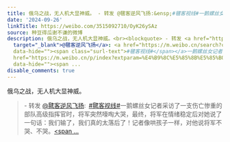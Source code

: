 ```yaml
---
title: 俄乌之战，无人机大显神威。 - 转发 @毽客逆风飞扬:&ensp;#毽客视线#一鹅螺丝女记者采访了一支伤亡惨重的部队高级指挥官时，将军突然嚎啕大哭，最终，将军在情绪...
date: '2024-09-26'
linkTitle: https://weibo.com/3515092710/OyK26ySAz
source: 种豆得瓜谢不谦的微博
description: 俄乌之战，无人机大显神威。<br><blockquote> - 转发 <a href="https://weibo.com/1202586970"
  target="_blank">@毽客逆风飞扬</a>: <a href="https://m.weibo.cn/search?containerid=231522type%3D1%26t%3D10%26q%3D%23%E6%AF%BD%E5%AE%A2%E8%A7%86%E7%BA%BF%23&amp;isnewpage=1"
  data-hide=""><span class="surl-text">#毽客视线#</span></a>一鹅螺丝女记者采访了一支伤亡惨重的部队高级指挥官时，将军突然嚎啕大哭，最终，将军在情绪稳定后对她说了一句话：我们输了，我们真的太落后了！记者像哄孩子一样，对他说将军不哭、不哭。<a
  href="https://m.weibo.cn/p/index?extparam=%E4%B9%8C%E5%85%8B%E5%85%B0&amp;containerid=1008086a9bbb8abdb2273ec078bcbc609c706d"
  data-hide=""><span ...
disable_comments: true
---
```

俄乌之战，无人机大显神威。<br><blockquote> - 转发 <a href="https://weibo.com/1202586970" target="_blank">@毽客逆风飞扬</a>: <a href="https://m.weibo.cn/search?containerid=231522type%3D1%26t%3D10%26q%3D%23%E6%AF%BD%E5%AE%A2%E8%A7%86%E7%BA%BF%23&amp;isnewpage=1" data-hide=""><span class="surl-text">#毽客视线#</span></a>一鹅螺丝女记者采访了一支伤亡惨重的部队高级指挥官时，将军突然嚎啕大哭，最终，将军在情绪稳定后对她说了一句话：我们输了，我们真的太落后了！记者像哄孩子一样，对他说将军不哭、不哭。<a href="https://m.weibo.cn/p/index?extparam=%E4%B9%8C%E5%85%8B%E5%85%B0&amp;containerid=1008086a9bbb8abdb2273ec078bcbc609c706d" data-hide=""><span ...